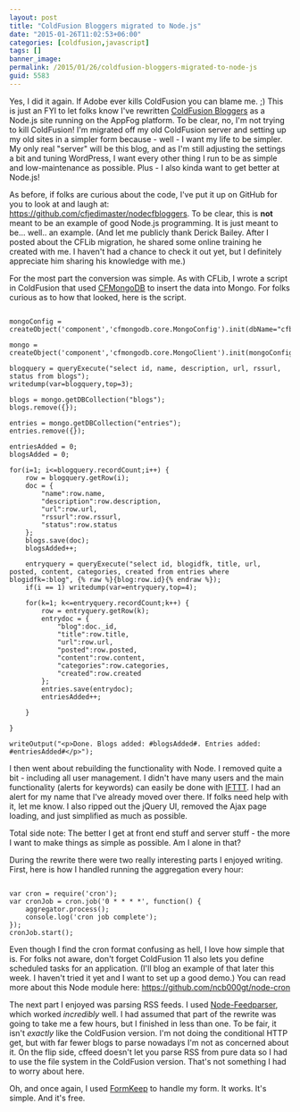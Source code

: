 ```yaml
---
layout: post
title: "ColdFusion Bloggers migrated to Node.js"
date: "2015-01-26T11:02:53+06:00"
categories: [coldfusion,javascript]
tags: []
banner_image: 
permalink: /2015/01/26/coldfusion-bloggers-migrated-to-node-js
guid: 5583
---
```


Yes, I did it again. If Adobe ever kills ColdFusion you can blame me. ;) This is just an FYI to let folks know I've rewritten <a href="http://www.coldfusionbloggers.org">ColdFusion Bloggers</a> as a Node.js site running on the AppFog platform. To be clear, no, I'm not trying to kill ColdFusion! I'm migrated off my old ColdFusion server and setting up my old sites in a simpler form because - well - I want my life to be simpler. My only real "server" will be this blog, and as I'm still adjusting the settings a bit and tuning WordPress, I want every other thing I run to be as simple and low-maintenance as possible. Plus - I also kinda want to get better at Node.js! 

<!--more-->

As before, if folks are curious about the code, I've put it up on GitHub for you to look at and laugh at: <a href="https://github.com/cfjedimaster/nodecfbloggers">https://github.com/cfjedimaster/nodecfbloggers</a>. To be clear, this is <strong>not</strong> meant to be an example of good Node.js programming. It is just meant to be... well.. an example. (And let me publicly thank Derick Bailey. After I posted about the CFLib migration, he shared some online training he created with me. I haven't had a chance to check it out yet, but I definitely appreciate him sharing his knowledge with me.)

For the most part the conversion was simple. As with CFLib, I wrote a script in ColdFusion that used <a href="https://github.com/marcesher/cfmongodb">CFMongoDB</a> to insert the data into Mongo. For folks curious as to how that looked, here is the script. 

<pre><code class="language-javascript">
mongoConfig = createObject('component','cfmongodb.core.MongoConfig').init(dbName=&quot;cfbloggers&quot;);

mongo = createObject('component','cfmongodb.core.MongoClient').init(mongoConfig);

blogquery = queryExecute(&quot;select id, name, description, url, rssurl, status from blogs&quot;);
writedump(var=blogquery,top=3);	

blogs = mongo.getDBCollection(&quot;blogs&quot;);
blogs.remove({});

entries = mongo.getDBCollection(&quot;entries&quot;);
entries.remove({});

entriesAdded = 0;
blogsAdded = 0;

for(i=1; i&lt;=blogquery.recordCount;i++) {
	row = blogquery.getRow(i);
	doc = {
		&quot;name&quot;:row.name,
		&quot;description&quot;:row.description,
		&quot;url&quot;:row.url,
		&quot;rssurl&quot;:row.rssurl,
		&quot;status&quot;:row.status		
	};
	blogs.save(doc);
	blogsAdded++;

	entryquery = queryExecute(&quot;select id, blogidfk, title, url, posted, content, categories, created from entries where blogidfk=:blog&quot;, {% raw %}{blog:row.id}{% endraw %});
	if(i == 1) writedump(var=entryquery,top=4);	
		
	for(k=1; k&lt;=entryquery.recordCount;k++) {
		row = entryquery.getRow(k);
		entrydoc = {
			&quot;blog&quot;:doc._id,
			&quot;title&quot;:row.title,
			&quot;url&quot;:row.url,
			&quot;posted&quot;:row.posted,
			&quot;content&quot;:row.content,
			&quot;categories&quot;:row.categories,
			&quot;created&quot;:row.created		
		};
		entries.save(entrydoc);
		entriesAdded++;
	
	}

}

writeOutput(&quot;&lt;p&gt;Done. Blogs added: #blogsAdded#. Entries added: #entriesAdded#&lt;/p&gt;&quot;);
</code></pre>

I then went about rebuilding the functionality with Node. I removed quite a bit - including all user management. I didn't have many users and the main functionality (alerts for keywords) can easily be done with <a href="https://ifttt.com">IFTTT</a>. I had an alert for my name that I've already moved over there. If folks need help with it, let me know. I also ripped out the jQuery UI, removed the Ajax page loading, and just simplified as much as possible.

Total side note: The better I get at front end stuff and server stuff - the more I want to make things as simple as possible. Am I alone in that?

During the rewrite there were two really interesting parts I enjoyed writing. First, here is how I handled running the aggregation every hour:

<pre><code class="language-javascript">
var cron = require('cron');
var cronJob = cron.job('0 * * * *', function() {
	aggregator.process();
	console.log('cron job complete');
});
cronJob.start();
</code></pre>

Even though I find the cron format confusing as hell, I love how simple that is. For folks not aware, don't forget ColdFusion 11 also lets you define scheduled tasks for an application. (I'll blog an example of that later this week. I haven't tried it yet and I want to set up a good demo.) You can read more about this Node module here: <a href="https://github.com/ncb000gt/node-cron">https://github.com/ncb000gt/node-cron</a>

The next part I enjoyed was parsing RSS feeds. I used <a href="https://github.com/danmactough/node-feedparser">Node-Feedparser</a>, which worked <i>incredibly</i> well. I had assumed that part of the rewrite was going to take me a few hours, but I finished in less than one. To be fair, it isn't <i>exactly</i> like the ColdFusion version. I'm not doing the conditional HTTP get, but with far fewer blogs to parse nowadays I'm not as concerned about it. On the flip side, cffeed doesn't let you parse RSS from pure data so I had to use the file system in the ColdFusion version. That's not something I had to worry about here.

Oh, and once again, I used <a href="http://www.formkeep.com">FormKeep</a> to handle my form. It works. It's simple. And it's free.

<p></p>